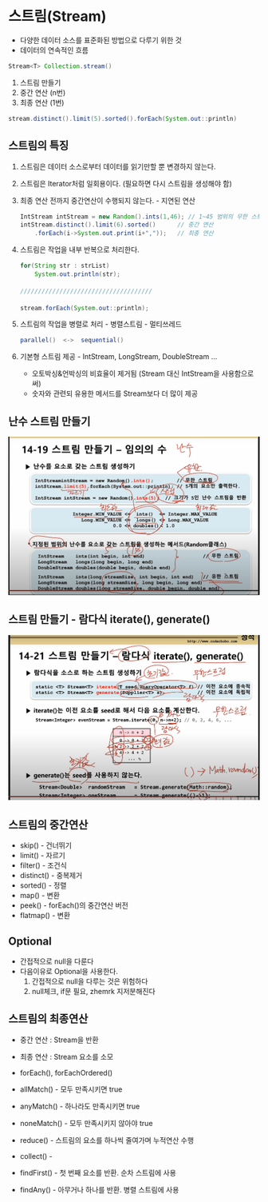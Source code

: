 # 스트림(Stream)

- 다양한 데이터 소스를 표준화된 방법으로 다루기 위한 것
- 데이터의 연속적인 흐름

```java
Stream<T> Collection.stream()
```

1. 스트림 만들기
2. 중간 연산 (n번)
3. 최종 연산 (1번)

```java
stream.distinct().limit(5).sorted().forEach(System.out::println)
```



## 스트림의 특징

1. 스트림은 데이터 소스로부터 데이터를 읽기만할 뿐 변경하지 않는다.

2. 스트림은 Iterator처럼 일회용이다. (필요하면 다시 스트림을 생성해야 함)

3. 최종 연산 전까지 중간연산이 수행되지 않는다. - 지연된 연산

   ```java
   IntStream intStream = new Random().ints(1,46); // 1~45 범위의 무한 스트림
   intStream.distinct().limit(6).sorted()      // 중간 연산
       .forEach(i->System.out.print(i+","));   // 최종 연산
   ```

4. 스트림은 작업을 내부 반복으로 처리한다.

   ```java
   for(String str : strList)
       System.out.println(str);
   
   /////////////////////////////////////
   
   stream.forEach(System.out::println);
   ```

5. 스트림의 작업을 병렬로 처리 - 병렬스트림 - 멀티쓰레드

   ```java
   parallel()  <->  sequential()
   ```

6. 기본형 스트림 제공 - IntStream, LongStream, DoubleStream ...

   - 오토박싱&언박싱의 비효율이 제거됨 (Stream<Integer> 대신 IntStream을 사용함으로써)
   - 숫자와 관련되 유용한 메서드를 Stream<T>보다 더 많이 제공 

   

## 난수 스트림 만들기

![image-20210823172757458](md-images/image-20210823172757458.png)



## 스트림 만들기 - 람다식 iterate(), generate()

![image-20210823173807734](md-images/image-20210823173807734.png)



## 스트림의 중간연산

- skip() - 건너뛰기
- limit() - 자르기
- filter() - 조건식
- distinct() - 중복제거
- sorted() - 정렬
- map() - 변환
- peek() - forEach()의 중간연산 버전
- flatmap() - 변환



## Optional<T>

- 간접적으로 null을 다룬다
- 다음이유로 Optional을 사용한다.
  1. 간접적으로 null을 다루는 것은 위험하다
  2. null체크, if문 필요, zhemrk 지저분해진다



## 스트림의 최종연산

- 중간 연산 : Stream을 반환
- 최종 연산 : Stream 요소를 소모



- forEach(), forEachOrdered()
- allMatch() - 모두 만족시키면 true
- anyMatch() - 하나라도 만족시키면 true
- noneMatch() - 모두 만족시키지 않아야 true
- reduce() - 스트림의 요소를 하나씩 줄여가며 누적연산 수행
- collect() - 
- findFirst() - 첫 번째 요소를 반환. 순차 스트림에 사용
- findAny() - 아무거나 하나를 반환. 병렬 스트림에 사용
